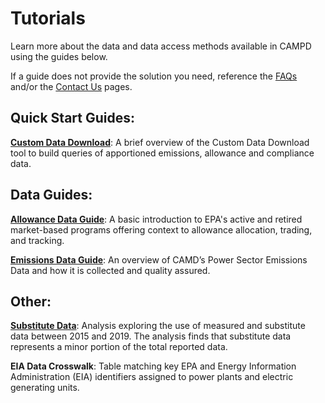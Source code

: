 # Tutorials

Learn more about the data and data access methods available in CAMPD using the guides below.  

If a guide does not provide the solution you need, reference the [FAQs](/help-support/faq "Link") and/or the [Contact Us](/help-support/contact-us "Link") pages. 

## Quick Start Guides:

**[Custom Data Download](https://api.epa.gov/easey/dev/content-mgmt/campd/resources/CustomDataDownload-QuickStartGuide.pdf "Link")**: A brief overview of the Custom Data Download tool to build queries of apportioned emissions, allowance and compliance data.

## Data Guides:

**[Allowance Data Guide](https://www.epa.gov/airmarkets/allowance-data "Link")**: A basic introduction to EPA's active and retired market-based programs offering context to allowance allocation, trading, and tracking.

**[Emissions Data Guide](https://www.epa.gov/airmarkets/power-sector-emissions-data "Link")**: An overview of CAMD’s Power Sector Emissions Data and how it is collected and quality assured.

## Other:

**[Substitute Data](https://www.epa.gov/airmarkets/monitoring-insights "Link")**: Analysis exploring the use of measured and substitute data between 2015 and 2019. The analysis finds that substitute data represents a minor portion of the total reported data.

**EIA Data Crosswalk**: Table matching key EPA and Energy Information Administration (EIA) identifiers assigned to power plants and electric generating units.
